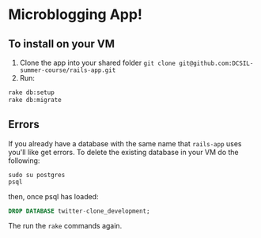 # Microblogging App!

## To install on your VM

1. Clone the app into your shared folder `git clone git@github.com:DCSIL-summer-course/rails-app.git`
2. Run:

```bash
rake db:setup
rake db:migrate
```

## Errors

If you already have a database with the same name that `rails-app` uses you'll like get errors. To delete the existing database in your VM do the following:

```
sudo su postgres
psql
```

then, once psql has loaded:

```sql
DROP DATABASE twitter-clone_development;
```

The run the `rake` commands again.
